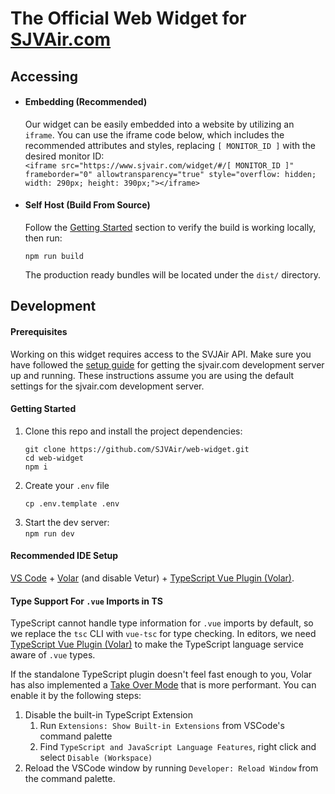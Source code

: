 # The Official Web Widget for [SJVAir.com](https://www.sjvair.com)

## Accessing

- #### Embedding (Recommended)
    Our widget can be easily embedded into a website by utilizing an `iframe`. You can use the iframe code below, which includes the recommended attributes and styles, replacing `[ MONITOR_ID ]` with the desired monitor ID:  
`<iframe src="https://www.sjvair.com/widget/#/[ MONITOR_ID ]" frameborder="0" allowtransparency="true" style="overflow: hidden; width: 290px; height: 390px;"></iframe>`

- #### Self Host (Build From Source)
    Follow the [Getting Started](#getting-started) section to verify the build is working locally, then run:
    ```
    npm run build
    ```
    The production ready bundles will be located under the `dist/` directory.

## Development
#### Prerequisites
Working on this widget requires access to the SVJAir API. Make sure you have followed the [setup guide](https://github.com/SJVAir/sjvair.com#setup-guide) for getting the sjvair.com development server up and running. These instructions assume you are using the default settings for the sjvair.com development server.

#### Getting Started
1. Clone this repo and install the project dependencies:  
    ```
    git clone https://github.com/SJVAir/web-widget.git
    cd web-widget
    npm i
    ```
2. Create your `.env` file  
    ```
    cp .env.template .env
    ```
3. Start the dev server:  
    `npm run dev`

#### Recommended IDE Setup

[VS Code](https://code.visualstudio.com/) + [Volar](https://marketplace.visualstudio.com/items?itemName=Vue.volar) (and disable Vetur) + [TypeScript Vue Plugin (Volar)](https://marketplace.visualstudio.com/items?itemName=Vue.vscode-typescript-vue-plugin).

#### Type Support For `.vue` Imports in TS

TypeScript cannot handle type information for `.vue` imports by default, so we replace the `tsc` CLI with `vue-tsc` for type checking. In editors, we need [TypeScript Vue Plugin (Volar)](https://marketplace.visualstudio.com/items?itemName=Vue.vscode-typescript-vue-plugin) to make the TypeScript language service aware of `.vue` types.

If the standalone TypeScript plugin doesn't feel fast enough to you, Volar has also implemented a [Take Over Mode](https://github.com/johnsoncodehk/volar/discussions/471#discussioncomment-1361669) that is more performant. You can enable it by the following steps:

1. Disable the built-in TypeScript Extension
    1. Run `Extensions: Show Built-in Extensions` from VSCode's command palette
    2. Find `TypeScript and JavaScript Language Features`, right click and select `Disable (Workspace)`
2. Reload the VSCode window by running `Developer: Reload Window` from the command palette.
